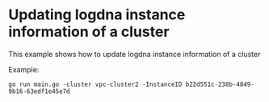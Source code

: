 # Updating logdna instance information of a cluster 

This example shows how to update logdna instance information of a cluster

Example: 

```
go run main.go -cluster vpc-cluster2 -InstanceID b22d551c-238b-4849-9b16-63edf1e45e7d
```